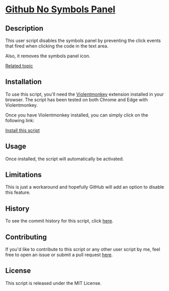 # [Github No Symbols Panel](https://github.com/JenieX/user-js/tree/main/src/user-js/gh-no-symbols-panel)

## Description

This user script disables the symbols panel by preventing the click events that fired when clicking the code in the text area.

Also, it removes the symbols panel icon.

[Related topic](https://github.com/orgs/community/discussions/54962)

## Installation

To use this script, you'll need the [Violentmonkey](https://violentmonkey.github.io) extension installed in your browser. The script has been tested on both Chrome and Edge with Violentmonkey.

Once you have Violentmonkey installed, you can simply click on the following link:

[Install this script](https://github.com/JenieX/user-js/raw/main/dist/gh-no-symbols-panel/gh-no-symbols-panel.user.js)

## Usage

Once installed, the script will automatically be activated.

## Limitations

This is just a workaround and hopefully GitHub will add an option to disable this feature.

## History

To see the commit history for this script, click [here](https://github.com/JenieX/user-js/commits/main?path=src/user-js/gh-no-symbols-panel).

## Contributing

If you'd like to contribute to this script or any other user script by me, feel free to open an issue or submit a pull request [here](https://github.com/JenieX/user-js/issues).

## License

This script is released under the MIT License.
